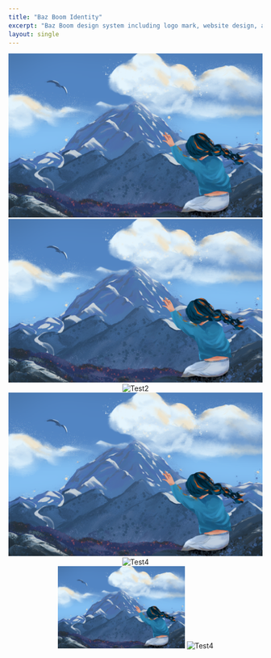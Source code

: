 ```yaml
---
title: "Baz Boom Identity"
excerpt: "Baz Boom design system including logo mark, website design, and branding applications."
layout: single
---
```

<div style="text-align: center;">
  <img src="/assets/images/2021/1.jpg" alt="Test">
</div>
<center>
  <img src="/assets/images/2021/1.jpg" alt="Test1" ">
   <img src="/assets/images/2021/2.jpg" alt="Test2" >
</center>
<div style="text-align: center;">
  <img src="/assets/images/2021/1.jpg" alt="Test3" >
  <img src="/assets/images/2021/2.jpg" alt="Test4" >
</div>
<div style="text-align: center;" classes="one">
  <img src="/assets/images/2021/1.jpg" alt="Test3" style="width: 50%;">
  <img src="/assets/images/2021/2.jpg" alt="Test4" style="width: 50%;">
</div>
